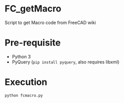 # FC_getMacro


Script to get Macro code from FreeCAD wiki

# Pre-requisite


- Python 3
- PyQuery (`pip install pyquery`, also requires libxml)

# Execution

`python fcmacro.py`
